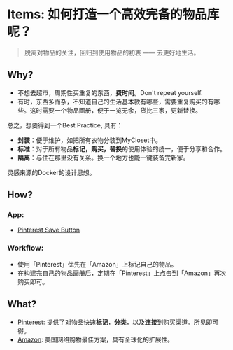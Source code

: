 # Items: 如何打造一个高效完备的物品库呢？

> 脱离对物品的关注，回归到使用物品的初衷 —— 去更好地生活。

## Why?

* 不想去超市，周期性买重复的东西，**费时间**。Don't repeat yourself. 
* 有时，东西多而杂，不知道自己的生活基本款有哪些，需要重复购买的有哪些。这时需要一个物品画册，便于一览无余，货比三家，更新替换。


总之，想要得到一个Best Practice, 具有：

- **封装**：便于维护，如把所有衣物分装到MyCloset中。
- **标准**：对于所有物品**标记，购买，替换**的使用体验的统一，便于分享和合作。
- **隔离**：与住在那里没有关系。换一个地方也能一键装备完新家。

灵感来源的Docker的设计思想。

## How?

### App:

- [Pinterest Save Button](https://chrome.google.com/webstore/detail/pinterest-save-button/gpdjojdkbbmdfjfahjcgigfpmkopogic?hl=en)

### Workflow:

- 使用「Pinterest」优先在「Amazon」上标记自己的物品。
- 在构建完自己的物品画册后，定期在「Pinterest」上点击到「Amazon」再次购买即可。


## What?

- [Pinterest](https://www.pinterest.com/): 提供了对物品快速**标记**，**分类**，以及**连接**到购买渠道。所见即可得。
- [Amazon](https://www.amazon.com/): 美国网络购物最佳方案，具有全球化的扩展性。
